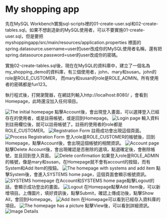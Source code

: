 # My shopping app

先在MySQL Workbench實施sql-scripts裡的01-create-user.sql和02-create-tables.sql。如果不想創造新的MySQL使用者，可以不要實施01-create-user.sql，但是要把myshoppingapp/src/main/resources/application.properties
裡面的spring.datasource.username=user的user改成你的MySQL使用者名稱，還有把spring.datasource.password=user的user改成你的密碼。

實施02-create-tables.sql後，現在在MySQL的資料庫中，建立了一個名為my_shopping_demo的資料庫，有三個使用者，john、mary和susan。john的role是ROLE_CUSTOMER，
而mary和susan的role是ROLE_ADMIN。所有使用者的密碼都是fun123。

執行程式後，打開瀏覽器，在網誌列輸入http://localhost:8080/ ，會看到Homepage，此時還沒加入任何項目。

![The initial homepage](https://user-images.githubusercontent.com/98209295/227955126-27bc3db4-fe1d-476e-96f8-4a4598e0bff0.png)
點擊Account後，會出現登入畫面，可以選擇登入已經存在的使用者，或是註冊帳號，或是回到Homepage。
![Login page](https://user-images.githubusercontent.com/98209295/227955320-e3779214-165a-4161-8610-d90059ba7afb.png)
輸入資料到註冊欄位後，就可以註冊帳號了。註冊的使用者的role都是ROLE_CUSTOMER。
![Registration Form](https://user-images.githubusercontent.com/98209295/227955486-a5ccafa5-985c-4087-9420-6e1b48873853.png)
註冊成功會出現這個頁面。
![Process Registration Form](https://user-images.githubusercontent.com/98209295/227955734-c5d56444-ee67-4da5-b224-68fcb4c158f9.png)
登入role是ROLE_CUSTOMER的帳號後，回到Homepage，點擊Account後，會出現這個帳號的相關資訊。
![Account page](https://user-images.githubusercontent.com/98209295/227956027-f774e4cc-5abe-4bbd-b08c-52cc34e3ede6.png)
點擊Delete Account後，會出現確認是否刪除的選項，點選確定後，會刪除帳號，並且回到登入頁面。
![Delete confirmation](https://user-images.githubusercontent.com/98209295/227956205-0e9d7036-153f-4c85-8939-8464f5e437fa.png)
如果登入role是ROLE_ADMIN的帳號，像是mary和susan，在Homepage就不會有account的按鈕，而有System和Add Item的按鈕。
![The homepage with systems and add item](https://user-images.githubusercontent.com/98209295/227956351-dd1f3301-ec08-4f26-bc73-38086ff2b12a.png)
點擊System後，會進入SYSTEMS home page，這個頁面會顯示帳號資訊。
![SYSTEMS homepage](https://user-images.githubusercontent.com/98209295/227956588-df14510c-2c6c-469e-9a2e-6e1b4c4f0ad7.png)
在Account和SYSTEMS home page點擊Logout的話，會顯示成功登出的畫面。
![Logout](https://user-images.githubusercontent.com/98209295/227957612-6bce6c95-2b2b-4b69-ba5c-813aa47eb1cd.png)
在Homepage點擊Add Item後，可以新增項目。上傳圖片，填好資訊後，點擊Submit，確認上傳成功後，點擊Show All，會回到Homepage。
![Add item](https://user-images.githubusercontent.com/98209295/227970022-b9be755e-f084-4d06-98b3-fa489cc23ec8.png)
在Homepage可以看到已經存入資料庫的項目。
![The homepage has a picture](https://user-images.githubusercontent.com/98209295/227957330-029aad36-f230-4635-9a8e-817a5bb2d635.png)
點擊View後，可以看到詳細資訊。
![Image Details](https://user-images.githubusercontent.com/98209295/227957503-4f594ec5-fc27-417c-b264-0c0e21446d89.png)

